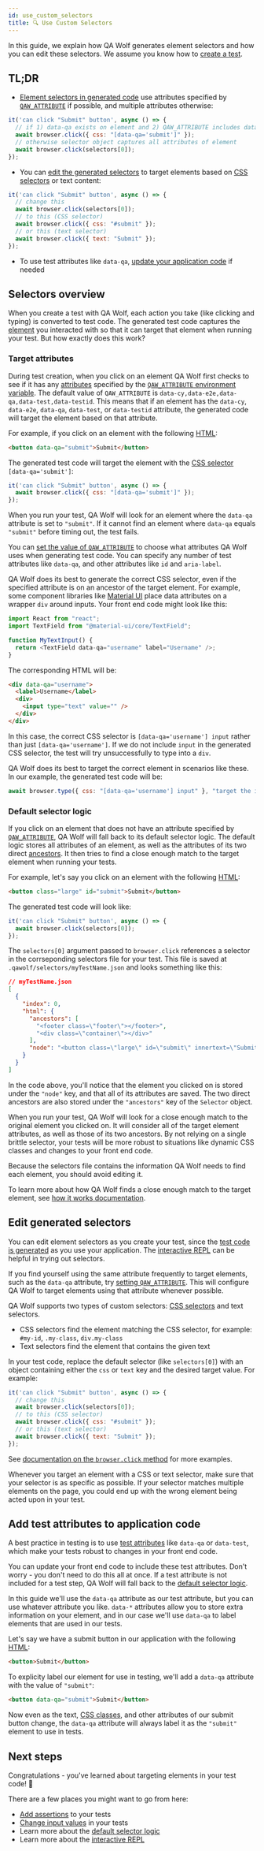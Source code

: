 ```yaml
---
id: use_custom_selectors
title: 🔍 Use Custom Selectors
---
```


In this guide, we explain how QA Wolf generates element selectors and how you can edit these selectors. We assume you know how to [create a test](create_a_test).

## TL;DR

- [Element selectors in generated code](#selectors-overview) use attributes specified by [`QAW_ATTRIBUTE`](api/environment_variables#qaw_attribute) if possible, and multiple attributes otherwise:

```js
it('can click "Submit" button', async () => {
  // if 1) data-qa exists on element and 2) QAW_ATTRIBUTE includes data-qa
  await browser.click({ css: "[data-qa='submit']" });
  // otherwise selector object captures all attributes of element
  await browser.click(selectors[0]);
});
```

- You can [edit the generated selectors](#edit-generated-selectors) to target elements based on [CSS selectors](https://developer.mozilla.org/en-US/docs/Web/CSS/CSS_Selectors) or text content:

```js
it('can click "Submit" button', async () => {
  // change this
  await browser.click(selectors[0]);
  // to this (CSS selector)
  await browser.click({ css: "#submit" });
  // or this (text selector)
  await browser.click({ text: "Submit" });
});
```

- To use test attributes like `data-qa`, [update your application code](#add-test-attributes-to-application-code) if needed

## Selectors overview

When you create a test with QA Wolf, each action you take (like clicking and typing) is converted to test code. The generated test code captures the [element](https://developer.mozilla.org/en-US/docs/Glossary/Element) you interacted with so that it can target that element when running your test. But how exactly does this work?

### Target attributes

During test creation, when you click on an element QA Wolf first checks to see if it has any [attributes](https://developer.mozilla.org/en-US/docs/Learn/HTML/Introduction_to_HTML/Getting_started) specified by the [`QAW_ATTRIBUTE` environment variable](api/environment_variables#qaw_attribute). The default value of `QAW_ATTRIBUTE` is `data-cy,data-e2e,data-qa,data-test,data-testid`. This means that if an element has the `data-cy`, `data-e2e`, `data-qa`, `data-test`, or `data-testid` attribute, the generated code will target the element based on that attribute.

For example, if you click on an element with the following [HTML](https://developer.mozilla.org/en-US/docs/Web/HTML):

```html
<button data-qa="submit">Submit</button>
```

The generated test code will target the element with the [CSS selector](https://developer.mozilla.org/en-US/docs/Web/CSS/CSS_Selectors) `[data-qa='submit']`:

```js
it('can click "Submit" button', async () => {
  await browser.click({ css: "[data-qa='submit']" });
});
```

When you run your test, QA Wolf will look for an element where the `data-qa` attribute is set to `"submit"`. If it cannot find an element where `data-qa` equals `"submit"` before timing out, the test fails.

You can [set the value of `QAW_ATTRIBUTE`](api/environment_variables#qaw_attribute) to choose what attributes QA Wolf uses when generating test code. You can specify any number of test attributes like `data-qa`, and other attributes like `id` and `aria-label`.

QA Wolf does its best to generate the correct CSS selector, even if the specified attribute is on an ancestor of the target element. For example, some component libraries like [Material UI](https://material-ui.com) place data attributes on a wrapper `div` around inputs. Your front end code might look like this:

```js
import React from "react";
import TextField from "@material-ui/core/TextField";

function MyTextInput() {
  return <TextField data-qa="username" label="Username" />;
}
```

The corresponding HTML will be:

```html
<div data-qa="username">
  <label>Username</label>
  <div>
    <input type="text" value="" />
  </div>
</div>
```

In this case, the correct CSS selector is `[data-qa='username'] input` rather than just `[data-qa='username']`. If we do not include `input` in the generated CSS selector, the test will try unsuccessfully to type into a `div`.

QA Wolf does its best to target the correct element in scenarios like these. In our example, the generated test code will be:

```js
await browser.type({ css: "[data-qa='username'] input" }, "target the input");
```

### Default selector logic

If you click on an element that does not have an attribute specified by [`QAW_ATTRIBUTE`](api/environment_variables#qaw_attribute), QA Wolf will fall back to its default selector logic. The default logic stores all attributes of an element, as well as the attributes of its two direct [ancestors](https://developer.mozilla.org/en-US/docs/Web/API/Node/parentElement). It then tries to find a close enough match to the target element when running your tests.

For example, let's say you click on an element with the following [HTML](https://developer.mozilla.org/en-US/docs/Web/HTML):

```html
<button class="large" id="submit">Submit</button>
```

The generated test code will look like:

```js
it('can click "Submit" button', async () => {
  await browser.click(selectors[0]);
});
```

The `selectors[0]` argument passed to `browser.click` references a selector in the corrseponding selectors file for your test. This file is saved at `.qawolf/selectors/myTestName.json` and looks something like this:

```json
// myTestName.json
[
  {
    "index": 0,
    "html": {
      "ancestors": [
        "<footer class=\"footer\"></footer>",
        "<div class=\"container\"></div>"
      ],
      "node": "<button class=\"large\" id=\"submit\" innertext=\"Submit\">Submit</button>"
    }
  }
]
```

In the code above, you'll notice that the element you clicked on is stored under the `"node"` key, and that all of its attributes are saved. The two direct ancestors are also stored under the `"ancestors"` key of the `Selector` object.

When you run your test, QA Wolf will look for a close enough match to the original element you clicked on. It will consider all of the target element attributes, as well as those of its two ancestors. By not relying on a single brittle selector, your tests will be more robust to situations like dynamic CSS classes and changes to your front end code.

Because the selectors file contains the information QA Wolf needs to find each element, you should avoid editing it.

To learn more about how QA Wolf finds a close enough match to the target element, see [how it works documentation](how_it_works#element-selectors).

## Edit generated selectors

You can edit element selectors as you create your test, since the [test code is generated](create_a_test#review-test-code) as you use your application. The [interactive REPL](use_the_repl) can be helpful in trying out selectors.

If you find yourself using the same attribute frequently to target elements, such as the `data-qa` attribute, try [setting `QAW_ATTRIBUTE`](api/environment_variables#qaw_attribute). This will configure QA Wolf to target elements using that attribute whenever possible.

QA Wolf supports two types of custom selectors: [CSS selectors](https://developer.mozilla.org/en-US/docs/Web/CSS/CSS_Selectors) and text selectors.

- CSS selectors find the element matching the CSS selector, for example: `#my-id`, `.my-class`, `div.my-class`
- Text selectors find the element that contains the given text

In your test code, replace the default selector (like `selectors[0]`) with an object containing either the `css` or `text` key and the desired target value. For example:

```js
it('can click "Submit" button', async () => {
  // change this
  await browser.click(selectors[0]);
  // to this (CSS selector)
  await browser.click({ css: "#submit" });
  // or this (text selector)
  await browser.click({ text: "Submit" });
});
```

See [documentation on the `browser.click` method](api/browser_context/click#examples) for more examples.

Whenever you target an element with a CSS or text selector, make sure that your selector is as specific as possible. If your selector matches multiple elements on the page, you could end up with the wrong element being acted upon in your test.

## Add test attributes to application code

A best practice in testing is to use [test attributes](https://developer.mozilla.org/en-US/docs/Learn/HTML/Howto/Use_data_attributes) like `data-qa` or `data-test`, which make your tests robust to changes in your front end code.

You can update your front end code to include these test attributes. Don't worry - you don't need to do this all at once. If a test attribute is not included for a test step, QA Wolf will fall back to the [default selector logic](#default-selector-logic).

In this guide we'll use the `data-qa` attribute as our test attribute, but you can use whatever attribute you like. `data-*` attributes allow you to store extra information on your element, and in our case we'll use `data-qa` to label elements that are used in our tests.

Let's say we have a submit button in our application with the following [HTML](https://developer.mozilla.org/en-US/docs/Web/HTML):

```html
<button>Submit</button>
```

To explicity label our element for use in testing, we'll add a `data-qa` attribute with the value of `"submit"`:

```html
<button data-qa="submit">Submit</button>
```

Now even as the text, [CSS classes](https://developer.mozilla.org/en-US/docs/Web/HTML/Global_attributes#attr-class), and other attributes of our submit button change, the `data-qa` attribute will always label it as the `"submit"` element to use in tests.

## Next steps

Congratulations - you've learned about targeting elements in your test code! 🎉

There are a few places you might want to go from here:

- [Add assertions](add_assertions) to your tests
- [Change input values](change_input_values) in your tests
- Learn more about the [default selector logic](how_it_works#element-selectors)
- Learn more about the [interactive REPL](use_the_repl)

